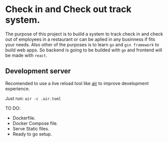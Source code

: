 # Check in and Check out track system.

The purpose of this project is to buiild a system to track check in and check out of employees in a restaurant or can be aplied in any businness if fits your needs. Also other of the purposes is to learn `go` and `gin framework` to build web apps. So backend is going to be builded with  `go` and frontend will be made with `react`.

## Development server

Recomended to use a live reload tool like [air](https://github.com/cosmtrek/air) to improve development experience. 


Just run:  `air -c .air.toml`

TO DO:

- Dockerfile.
- Docker Compose file.
- Serve Static files.
- Ready to go setup.